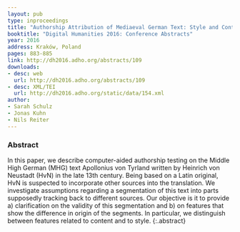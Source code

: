 ```yaml
---
layout: pub
type: inproceedings
title: "Authorship Attribution of Mediaeval German Text: Style and Contents in Apollonius von Tyrland"
booktitle: "Digital Humanities 2016: Conference Abstracts"
year: 2016
address: Kraków, Poland
pages: 883-885
link: http://dh2016.adho.org/abstracts/109
downloads:
- desc: web
  url: http://dh2016.adho.org/abstracts/109
- desc: XML/TEI
  url: http://dh2016.adho.org/static/data/154.xml
author:
- Sarah Schulz
- Jonas Kuhn
- Nils Reiter
---
```


### Abstract
In this paper, we describe computer-aided authorship testing on the Middle High German (MHG) text Apollonius von Tyrland written by Heinrich von Neustadt (HvN) in the late 13th century. Being based on a Latin original, HvN is suspected to incorporate other sources into the translation. We investigate assumptions regarding a segmentation of this text into parts supposedly tracking back to different sources. Our objective is it to provide a) clarification on the validity of this segmentation and b) on features that show the difference in origin of the segments. In particular, we distinguish between features related to content and to style.
{:.abstract}
